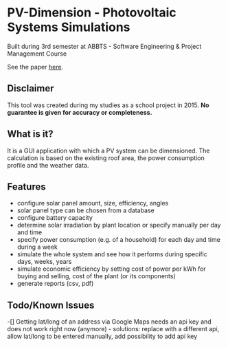 # PV-Dimension - Photovoltaic Systems Simulations
Built during 3rd semester at ABBTS - Software Engineering & Project Management Course

See the paper [here](./doc/Semesterarbeit.pdf).

## Disclaimer
This tool was created during my studies as a school project in 2015. **No guarantee is given for accuracy or completeness.**

## What is it?
It is a GUI application with which a PV system can be dimensioned.
The calculation is based on the existing roof area, the power consumption profile and the weather data.

## Features
- configure solar panel amount, size, efficiency, angles
- solar panel type can be chosen from a database
- configure battery capacity
- determine solar irradiation by plant location or specify manually per day and time
- specify power consumption (e.g. of a household) for each day and time during a week
- simulate the whole system and see how it performs during specific days, weeks, years
- simulate economic efficiency by setting cost of power per kWh for buying and selling, cost of the plant (or its components)
- generate reports (csv, pdf)

## Todo/Known Issues
-[] Getting lat/long of an address via Google Maps needs an api key and does not work right now (anymore)
    - solutions: replace with a different api, allow lat/long to be entered manually, add possibility to add api key
